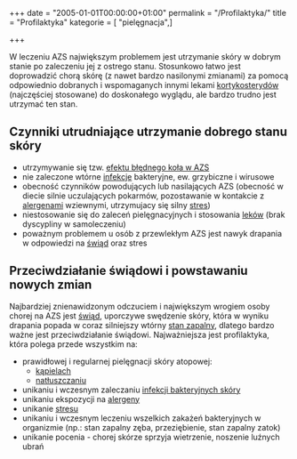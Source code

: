 +++
date = "2005-01-01T00:00:00+01:00"
permalink = "/Profilaktyka/"
title = "Profilaktyka"
kategorie = [ "pielęgnacja",]

+++

W leczeniu AZS największym problemem jest utrzymanie skóry w dobrym stanie po zaleczeniu jej z ostrego stanu. Stosunkowo łatwo jest doprowadzić chorą skórę (z nawet bardzo nasilonymi zmianami) za pomocą odpowiednio dobranych i wspomaganych innymi lekami [kortykosterydów](/atopedia/Kortykosterydy "wikilink") (najczęściej stosowane) do doskonałego wyglądu, ale bardzo trudno jest utrzymać ten stan.

Czynniki utrudniające utrzymanie dobrego stanu skóry
----------------------------------------------------

-   utrzymywanie się tzw. [efektu błędnego koła w AZS](/atopedia/Efekt_błędnego_koła "wikilink")
-   nie zaleczone wtórne [infekcje](/atopedia/Infekcja_skóry "wikilink") bakteryjne, ew. grzybiczne i wirusowe
-   obecność czynników powodujących lub nasilających AZS (obecność w diecie silnie uczulających pokarmów, pozostawanie w kontakcie z [alergenami](/atopedia/Alergen "wikilink") wziewnymi, utrzymujacy się silny [stres](/atopedia/Stres "wikilink"))
-   niestosowanie się do zaleceń pielęgnacyjnych i stosowania [leków](/atopedia/Leki "wikilink") (brak dyscypliny w samoleczeniu)
-   poważnym problemem u osób z przewlekłym AZS jest nawyk drapania w odpowiedzi na [świąd](/atopedia/Świąd "wikilink") oraz stres

Przeciwdziałanie świądowi i powstawaniu nowych zmian
----------------------------------------------------

Najbardziej znienawidzonym odczuciem i największym wrogiem osoby chorej na AZS jest [świąd](/atopedia/Świąd "wikilink"), uporczywe swędzenie skóry, która w wyniku drapania popada w coraz silniejszy wtórny [stan zapalny](/atopedia/Stan_zapalny_skóry "wikilink"), dlatego bardzo ważne jest przeciwdziałanie świądowi. Najważniejsza jest profilaktyka, która polega przede wszystkim na:

-   prawidłowej i regularnej pielęgnacji skóry atopowej:
    -   [kąpielach](/atopedia/kąpiele "wikilink")
    -   [natłuszczaniu](/atopedia/natłuszczanie "wikilink")
-   unikaniu i wczesnym zaleczaniu [infekcji bakteryjnych skóry](/atopedia/infekcja_skóry "wikilink")
-   unikaniu ekspozycji na [alergeny](/atopedia/alergen "wikilink")
-   unikanie [stresu](/atopedia/stres "wikilink")
-   unikaniu i wczesnym leczeniu wszelkich zakażeń bakteryjnych w organizmie (np.: stan zapalny zęba, przeziębienie, stan zapalny zatok)
-   unikanie pocenia - chorej skórze sprzyja wietrzenie, noszenie luźnych ubrań
